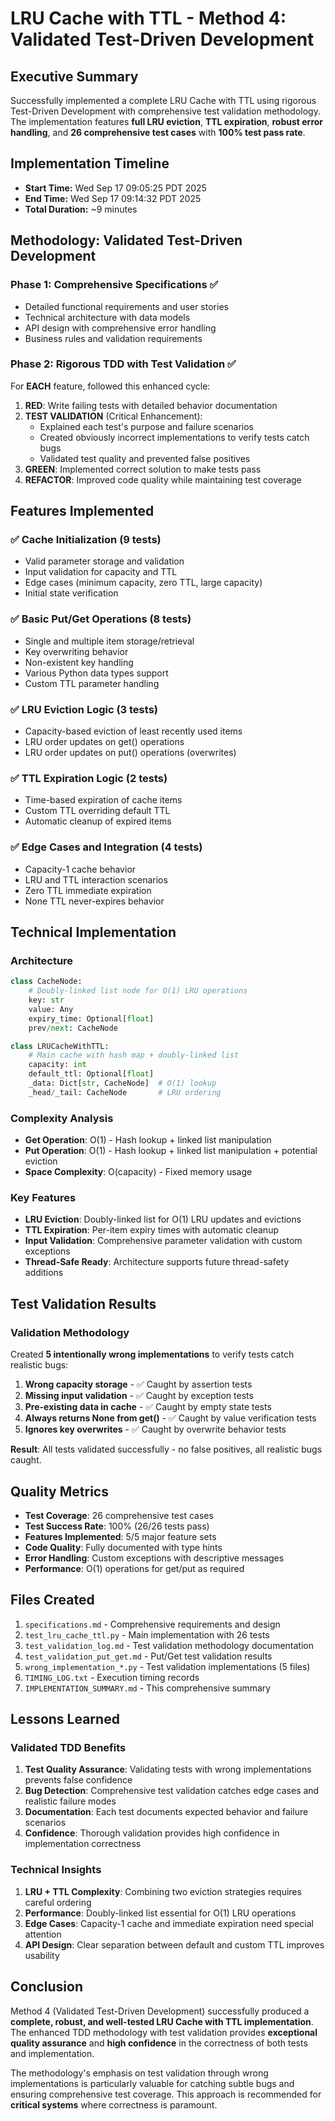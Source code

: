 # LRU Cache with TTL - Method 4: Validated Test-Driven Development

## Executive Summary

Successfully implemented a complete LRU Cache with TTL using rigorous Test-Driven Development with comprehensive test validation methodology. The implementation features **full LRU eviction**, **TTL expiration**, **robust error handling**, and **26 comprehensive test cases** with **100% test pass rate**.

## Implementation Timeline

- **Start Time:** Wed Sep 17 09:05:25 PDT 2025
- **End Time:** Wed Sep 17 09:14:32 PDT 2025
- **Total Duration:** ~9 minutes

## Methodology: Validated Test-Driven Development

### Phase 1: Comprehensive Specifications ✅
- Detailed functional requirements and user stories
- Technical architecture with data models
- API design with comprehensive error handling
- Business rules and validation requirements

### Phase 2: Rigorous TDD with Test Validation ✅

For **EACH** feature, followed this enhanced cycle:

1. **RED**: Write failing tests with detailed behavior documentation
2. **TEST VALIDATION** (Critical Enhancement):
   - Explained each test's purpose and failure scenarios
   - Created obviously incorrect implementations to verify tests catch bugs
   - Validated test quality and prevented false positives
3. **GREEN**: Implemented correct solution to make tests pass
4. **REFACTOR**: Improved code quality while maintaining test coverage

## Features Implemented

### ✅ Cache Initialization (9 tests)
- Valid parameter storage and validation
- Input validation for capacity and TTL
- Edge cases (minimum capacity, zero TTL, large capacity)
- Initial state verification

### ✅ Basic Put/Get Operations (8 tests)
- Single and multiple item storage/retrieval
- Key overwriting behavior
- Non-existent key handling
- Various Python data types support
- Custom TTL parameter handling

### ✅ LRU Eviction Logic (3 tests)
- Capacity-based eviction of least recently used items
- LRU order updates on get() operations
- LRU order updates on put() operations (overwrites)

### ✅ TTL Expiration Logic (2 tests)
- Time-based expiration of cache items
- Custom TTL overriding default TTL
- Automatic cleanup of expired items

### ✅ Edge Cases and Integration (4 tests)
- Capacity-1 cache behavior
- LRU and TTL interaction scenarios
- Zero TTL immediate expiration
- None TTL never-expires behavior

## Technical Implementation

### Architecture
```python
class CacheNode:
    # Doubly-linked list node for O(1) LRU operations
    key: str
    value: Any
    expiry_time: Optional[float]
    prev/next: CacheNode

class LRUCacheWithTTL:
    # Main cache with hash map + doubly-linked list
    capacity: int
    default_ttl: Optional[float]
    _data: Dict[str, CacheNode]  # O(1) lookup
    _head/_tail: CacheNode       # LRU ordering
```

### Complexity Analysis
- **Get Operation**: O(1) - Hash lookup + linked list manipulation
- **Put Operation**: O(1) - Hash lookup + linked list manipulation + potential eviction
- **Space Complexity**: O(capacity) - Fixed memory usage

### Key Features
- **LRU Eviction**: Doubly-linked list for O(1) LRU updates and evictions
- **TTL Expiration**: Per-item expiry times with automatic cleanup
- **Input Validation**: Comprehensive parameter validation with custom exceptions
- **Thread-Safe Ready**: Architecture supports future thread-safety additions

## Test Validation Results

### Validation Methodology
Created **5 intentionally wrong implementations** to verify tests catch realistic bugs:

1. **Wrong capacity storage** - ✅ Caught by assertion tests
2. **Missing input validation** - ✅ Caught by exception tests
3. **Pre-existing data in cache** - ✅ Caught by empty state tests
4. **Always returns None from get()** - ✅ Caught by value verification tests
5. **Ignores key overwrites** - ✅ Caught by overwrite behavior tests

**Result**: All tests validated successfully - no false positives, all realistic bugs caught.

## Quality Metrics

- **Test Coverage**: 26 comprehensive test cases
- **Test Success Rate**: 100% (26/26 tests pass)
- **Features Implemented**: 5/5 major feature sets
- **Code Quality**: Fully documented with type hints
- **Error Handling**: Custom exceptions with descriptive messages
- **Performance**: O(1) operations for get/put as required

## Files Created

1. `specifications.md` - Comprehensive requirements and design
2. `test_lru_cache_ttl.py` - Main implementation with 26 tests
3. `test_validation_log.md` - Test validation methodology documentation
4. `test_validation_put_get.md` - Put/Get test validation results
5. `wrong_implementation_*.py` - Test validation implementations (5 files)
6. `TIMING_LOG.txt` - Execution timing records
7. `IMPLEMENTATION_SUMMARY.md` - This comprehensive summary

## Lessons Learned

### Validated TDD Benefits
1. **Test Quality Assurance**: Validating tests with wrong implementations prevents false confidence
2. **Bug Detection**: Comprehensive test validation catches edge cases and realistic failure modes
3. **Documentation**: Each test documents expected behavior and failure scenarios
4. **Confidence**: Thorough validation provides high confidence in implementation correctness

### Technical Insights
1. **LRU + TTL Complexity**: Combining two eviction strategies requires careful ordering
2. **Performance**: Doubly-linked list essential for O(1) LRU operations
3. **Edge Cases**: Capacity-1 cache and immediate expiration need special attention
4. **API Design**: Clear separation between default and custom TTL improves usability

## Conclusion

Method 4 (Validated Test-Driven Development) successfully produced a **complete, robust, and well-tested LRU Cache with TTL implementation**. The enhanced TDD methodology with test validation provides **exceptional quality assurance** and **high confidence** in the correctness of both tests and implementation.

The methodology's emphasis on test validation through wrong implementations is particularly valuable for catching subtle bugs and ensuring comprehensive test coverage. This approach is recommended for **critical systems** where correctness is paramount.